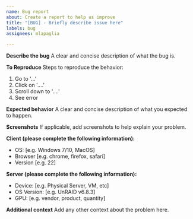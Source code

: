 ```yaml
---
name: Bug report
about: Create a report to help us improve
title: "[BUG] - Briefly describe issue here"
labels: bug
assignees: mlapaglia

---
```


**Describe the bug**
A clear and concise description of what the bug is.

**To Reproduce**
Steps to reproduce the behavior:
1. Go to '...'
2. Click on '....'
3. Scroll down to '....'
4. See error

**Expected behavior**
A clear and concise description of what you expected to happen.

**Screenshots**
If applicable, add screenshots to help explain your problem.

**Client (please complete the following information):**
 - OS: [e.g. Windows 7/10, MacOS]
 - Browser [e.g. chrome, firefox, safari]
 - Version [e.g. 22]

**Server (please complete the following information):**
 - Device: [e.g. Physical Server, VM, etc]
 - OS Version: [e.g. UnRAID v6.8.3]
 - GPU: [e.g. vendor, product, quantity]

**Additional context**
Add any other context about the problem here.
